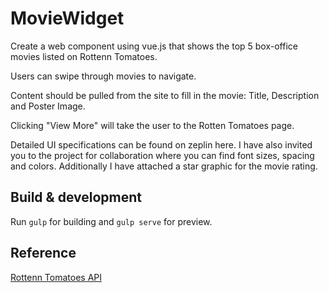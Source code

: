 # MovieWidget

Create a web component using vue.js that shows the top 5 box-office movies listed on Rottenn Tomatoes.

Users can swipe through movies to navigate.

Content should be pulled from the site to fill in the movie: Title, Description and Poster Image.

Clicking "View More" will take the user to the Rotten Tomatoes page.

Detailed UI specifications can be found on zeplin here. I have also invited you to the project for
collaboration where you can find font sizes, spacing and colors. Additionally I have attached a star graphic for the movie rating.

## Build & development
Run `gulp` for building and `gulp serve` for preview.

## Reference
[Rottenn Tomatoes API](http://developer.rottentomatoes.com/)
